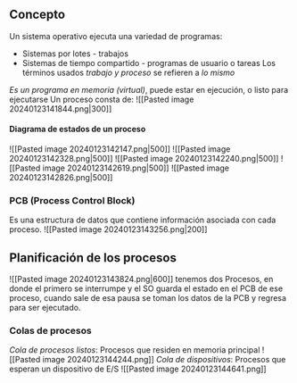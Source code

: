 ## Concepto
Un sistema operativo ejecuta una variedad de programas:
- Sistemas por lotes - trabajos
- Sistemas de tiempo compartido - programas de usuario o tareas
Los términos usados *trabajo y proceso* se refieren a *lo mismo*

*Es un programa en memoria (virtual)*, puede estar en ejecución, o listo para ejecutarse
Un proceso consta de:
![[Pasted image 20240123141844.png|300]]
#### Diagrama de estados de un proceso
![[Pasted image 20240123142147.png|500]]
![[Pasted image 20240123142328.png|500]]
![[Pasted image 20240123142240.png|500]]
![[Pasted image 20240123142619.png|500]]
![[Pasted image 20240123142826.png|500]]

### PCB (Process Control Block)
Es una estructura de datos que contiene información asociada con cada proceso.
![[Pasted image 20240123143256.png|200]]

## Planificación de los procesos
![[Pasted image 20240123143824.png|600]]
tenemos dos Procesos, en donde el primero se interrumpe y el SO guarda el estado en el PCB de ese proceso, cuando sale de esa pausa se toman los datos de la PCB y regresa para ser ejecutado.

### Colas de procesos

*Cola de procesos listos*: Procesos que residen en memoria principal
![[Pasted image 20240123144244.png]]
*Cola de dispositivos*: Procesos que esperan un dispositivo de E/S
![[Pasted image 20240123144641.png]]